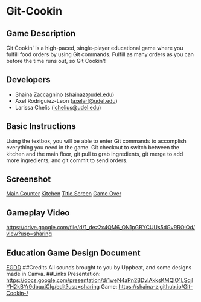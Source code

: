 # Git-Cookin
## Game Description
   Git Cookin' is a high-paced, single-player educational game where you fulfill food orders by using Git commands. Fulfill as many orders as you can before the time runs out, so Git Cookin'!
## Developers
   - Shaina Zaccagnino (shainaz@udel.edu)
   - Axel Rodriguiez-Leon (axelarl@udel.edu)
   - Larissa Chelis (lchelius@udel.edu)
## Basic Instructions
   Using the textbox, you will be able to enter Git commands to accomplish everything you need in the game. Git checkout to switch between the kitchen and the main floor, git pull to grab ingredients, git merge to add more ingredients, and git commit to send orders.
## Screenshot
   [Main Counter](docs/Main.png)
   [Kitchen](docs/Kitchen.png)
   [Title Screen](docs/TitleScreen.png)
   [Game Over](docs/GameOver.png)
## Gameplay Video
   https://drive.google.com/file/d/1_dez2x4QM6_ON1pGBYCUUs5dGvRROiOd/view?usp=sharing
## Education Game Design Document
   [EGDD](egdd.md)
##Credits
   All sounds brought to you by Uppbeat, and some designs made in Canva.
##Links
   Presentation: https://docs.google.com/presentation/d/1weN4aPn2BDvlAkksKMQIO1LSqjlYH2kBYr9dbqxiCIg/edit?usp=sharing
   Game: https://shaina-z.github.io/Git-Cookin-/ 
